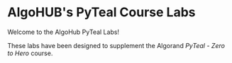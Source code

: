 # AlgoHUB's PyTeal Course Labs
Welcome to the AlgoHub PyTeal Labs!

These labs have been designed to supplement the Algorand *PyTeal - Zero to Hero* course.

